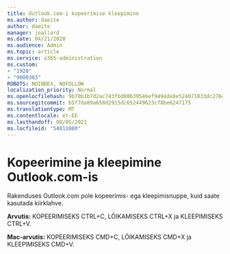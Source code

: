 ```yaml
---
title: Outlook.com-i kopeerimise kleepimine
ms.author: daeite
author: daeite
manager: joallard
ms.date: 04/21/2020
ms.audience: Admin
ms.topic: article
ms.service: o365-administration
ms.custom:
- "1920"
- "9000303"
ROBOTS: NOINDEX, NOFOLLOW
localization_priority: Normal
ms.openlocfilehash: 9b70b1b7d2ac743fbd80639546ef9494de8e524071833dc276403391c560bb6a
ms.sourcegitcommit: b5f7da89a650d2915dc652449623c78be6247175
ms.translationtype: MT
ms.contentlocale: et-EE
ms.lasthandoff: 08/05/2021
ms.locfileid: "54011080"
---
```

# <a name="copy-and-paste-in-outlookcom"></a>Kopeerimine ja kleepimine Outlook.com-is

Rakenduses Outlook.com pole kopeerimis- ega kleepimisnuppe, kuid saate kasutada kiirklahve.

**Arvutis:** KOPEERIMISEKS CTRL+C, LÕIKAMISEKS CTRL+X ja KLEEPIMISEKS CTRL+V.

**Mac-arvutis:** KOPEERIMISEKS CMD+C, LÕIKAMISEKS CMD+X ja KLEEPIMISEKS CMD+V.
